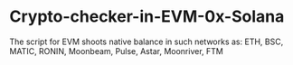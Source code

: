 # Crypto-checker-in-EVM-0x-Solana
The script for EVM shoots native balance in such networks as: ETH, BSC, MATIC, RONIN, Moonbeam, Pulse, Astar, Moonriver, FTM
